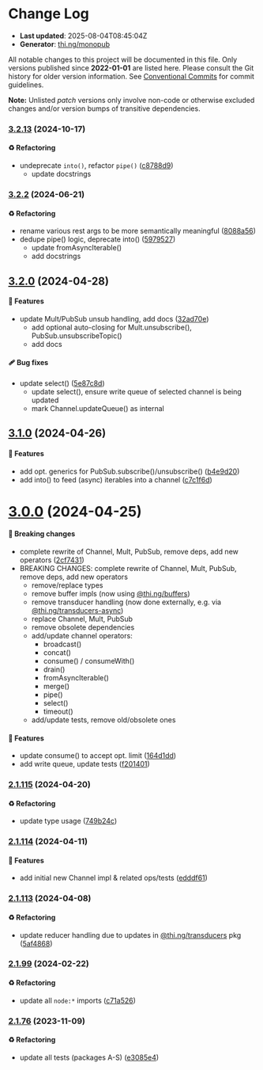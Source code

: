 # Change Log

- **Last updated**: 2025-08-04T08:45:04Z
- **Generator**: [thi.ng/monopub](https://thi.ng/monopub)

All notable changes to this project will be documented in this file.
Only versions published since **2022-01-01** are listed here.
Please consult the Git history for older version information.
See [Conventional Commits](https://conventionalcommits.org/) for commit guidelines.

**Note:** Unlisted _patch_ versions only involve non-code or otherwise excluded changes
and/or version bumps of transitive dependencies.

### [3.2.13](https://github.com/thi-ng/umbrella/tree/@thi.ng/csp@3.2.13) (2024-10-17)

#### ♻️ Refactoring

- undeprecate `into()`, refactor `pipe()` ([c8788d9](https://github.com/thi-ng/umbrella/commit/c8788d9))
  - update docstrings

### [3.2.2](https://github.com/thi-ng/umbrella/tree/@thi.ng/csp@3.2.2) (2024-06-21)

#### ♻️ Refactoring

- rename various rest args to be more semantically meaningful ([8088a56](https://github.com/thi-ng/umbrella/commit/8088a56))
- dedupe pipe() logic, deprecate into() ([5979527](https://github.com/thi-ng/umbrella/commit/5979527))
  - update fromAsyncIterable()
  - add docstrings

## [3.2.0](https://github.com/thi-ng/umbrella/tree/@thi.ng/csp@3.2.0) (2024-04-28)

#### 🚀 Features

- update Mult/PubSub unsub handling, add docs ([32ad70e](https://github.com/thi-ng/umbrella/commit/32ad70e))
  - add optional auto-closing for Mult.unsubscribe(), PubSub.unsubscribeTopic()
  - add docs

#### 🩹 Bug fixes

- update select() ([5e87c8d](https://github.com/thi-ng/umbrella/commit/5e87c8d))
  - update select(), ensure write queue of selected channel is being updated
  - mark Channel.updateQueue() as internal

## [3.1.0](https://github.com/thi-ng/umbrella/tree/@thi.ng/csp@3.1.0) (2024-04-26)

#### 🚀 Features

- add opt. generics for PubSub.subscribe()/unsubscribe() ([b4e9d20](https://github.com/thi-ng/umbrella/commit/b4e9d20))
- add into() to feed (async) iterables into a channel ([c7c1f6d](https://github.com/thi-ng/umbrella/commit/c7c1f6d))

# [3.0.0](https://github.com/thi-ng/umbrella/tree/@thi.ng/csp@3.0.0) (2024-04-25)

#### 🛑 Breaking changes

- complete rewrite of Channel, Mult, PubSub, remove deps, add new operators ([2cf7431](https://github.com/thi-ng/umbrella/commit/2cf7431))
- BREAKING CHANGES: complete rewrite of Channel, Mult, PubSub, remove deps, add new operators
  - remove/replace types
  - remove buffer impls (now using [@thi.ng/buffers](https://github.com/thi-ng/umbrella/tree/main/packages/buffers))
  - remove transducer handling (now done externally, e.g. via [@thi.ng/transducers-async](https://github.com/thi-ng/umbrella/tree/main/packages/transducers-async))
  - replace Channel, Mult, PubSub
  - remove obsolete dependencies
  - add/update channel operators:
    - broadcast()
    - concat()
    - consume() / consumeWith()
    - drain()
    - fromAsyncIterable()
    - merge()
    - pipe()
    - select()
    - timeout()
  - add/update tests, remove old/obsolete ones

#### 🚀 Features

- update consume() to accept opt. limit ([164d1dd](https://github.com/thi-ng/umbrella/commit/164d1dd))
- add write queue, update tests ([f201401](https://github.com/thi-ng/umbrella/commit/f201401))

### [2.1.115](https://github.com/thi-ng/umbrella/tree/@thi.ng/csp@2.1.115) (2024-04-20)

#### ♻️ Refactoring

- update type usage ([749b24c](https://github.com/thi-ng/umbrella/commit/749b24c))

### [2.1.114](https://github.com/thi-ng/umbrella/tree/@thi.ng/csp@2.1.114) (2024-04-11)

#### 🚀 Features

- add initial new Channel impl & related ops/tests ([edddf61](https://github.com/thi-ng/umbrella/commit/edddf61))

### [2.1.113](https://github.com/thi-ng/umbrella/tree/@thi.ng/csp@2.1.113) (2024-04-08)

#### ♻️ Refactoring

- update reducer handling due to updates in [@thi.ng/transducers](https://github.com/thi-ng/umbrella/tree/main/packages/transducers) pkg ([5af4868](https://github.com/thi-ng/umbrella/commit/5af4868))

### [2.1.99](https://github.com/thi-ng/umbrella/tree/@thi.ng/csp@2.1.99) (2024-02-22)

#### ♻️ Refactoring

- update all `node:*` imports ([c71a526](https://github.com/thi-ng/umbrella/commit/c71a526))

### [2.1.76](https://github.com/thi-ng/umbrella/tree/@thi.ng/csp@2.1.76) (2023-11-09)

#### ♻️ Refactoring

- update all tests (packages A-S) ([e3085e4](https://github.com/thi-ng/umbrella/commit/e3085e4))
